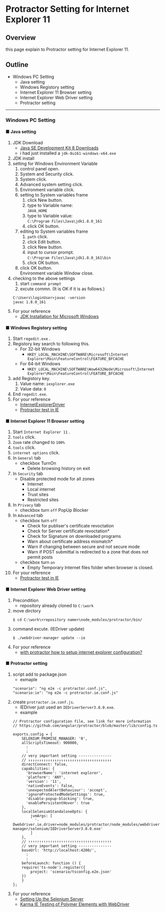 # Protractor Setting for Internet Explorer 11

## Overview
this page explain to Protractor setting for Internet Explorer 11.

## Outline
- Windows PC Setting
  - Java setting
  - Windows Registory setting
  - Internet Explorer 11 Browser setting
  - Internet Explorer Web Driver setting
  - Protractor setting

----

### Windows PC Setting

#### ■ Java setting
1. JDK Download
    - [Java SE Development Kit 8 Downloads](http://www.oracle.com/technetwork/java/javase/downloads/jdk8-downloads-2133151.html)
    - i had just installed a `jdk-8u161-windows-x64.exe`
1. JDK install
1. setting for Windows Environment Variable
    1. control panel open.
    1. System and Security click.
    1. System click.
    1. Advanced system setting click.
    1. Environment variable click.
    1. setting to System variables frame
        1. click New button.
          1. type to Variable name:  
            `JAVA_HOME`
          1. type to Variable value:  
            `C:\Program Files\Java\jdk1.8.0_161`
          1. click OK button.
    1. editing to System variables frame
        1. `path` click.
          1. click Edit button.
          1. click New button.
          1. input to cursor prompt.  
            `C:\Program Files\Java\jdk1.8.0_161\bin`
          1. click OK button.
    1. click OK button.  
        Environment variable Window close.
1. checking to the above settings
    1. start `command prompt`
    1. excute commn. (It is OK if it is as follows.)
    ```
    C:\Users\loginUser>javac -version
    javac 1.8.0_161
    ```
1. For your reference
    - [JDK Installation for Microsoft Windows](https://docs.oracle.com/javase/7/docs/webnotes/install/windows/jdk-installation-windows.htmlA)

#### ■ Windows Registory setting
1. Start `regedit.exe` .
1. Registory key search to following this.
    - For 32-bit Windows
      - `HKEY_LOCAL_MACHINE\SOFTWARE\Microsoft\Internet Explorer\Main\FeatureControl\FEATURE_BFCACHE`
    - For 64-bit Windows
      - `HKEY_LOCAL_MACHINE\SOFTWARE\Wow6432Node\Microsoft\Internet Explorer\Main\FeatureControl\FEATURE_BFCACHE`
1. add Registory key.
    1. Value name: `iexplorer.exe`
    1. Value data: `0`
1. End `regedit.exe`.
1. For your reference
    - [InternetExplorerDriver](https://github.com/SeleniumHQ/selenium/wiki/InternetExplorerDriver)
    - [Protractor test in IE](https://stackoverflow.com/questions/37456099/protractor-test-in-ie)

#### ■ Internet Explorer 11 Browser setting
1. Start `Internet Explorer 11` .
1. `tools` click.
1. `Zoom` rate changed to `100%`
1. `tools` click.
1. `internet options` click.
1. In `General` tab
    - checkbox TurnOn
        - Delete browsing  history on exit
1. In `Security` tab 
    - Disable protected mode for all zones
        - Internet
        - Local internet
        - Trust sites
        - Restricted sites
1. In `Privacy` tab 
    - checkbox turn `off` PopUp Blocker
1. In `Advanced` tab
     - checkbox turn `off`
        - Check for publiser's certificate revoctation
        - Check for Server certificate revoctation*
        - Check for Signature on downloaded programs
        - Warn about certificate address mismatch*
        - Warn if changing between secure and not secure mode 
        - Warn if POST submittal is redirected to a zone that does not permit posts 
     - checkbox turn `on`
        - Empty Temporary Internet files folder when browser is closed.
1. For your reference
    - [Protractor test in IE](https://stackoverflow.com/questions/37456099/protractor-test-in-ie)

#### ■ Internet Explorer Web Driver setting
1. Precondition
    - repository already cloned to `C:\work`
1. move dirctory
    ```
    $ cd C:\work\<repository name>\node_modules/protractor/bin/
    ```
1. command excute. (IEDriver update)
    ```
    $ ./webdriver-manager update --ie
    ```
1. For your reference
    - [with protractor how to setup internet explorer configuration?](https://stackoverflow.com/questions/26395216/with-protractor-how-to-setup-internet-explorer-configuration)

#### ■ Protractor setting
1. script add to package.json
    - exmaple
    ```
    "scenario": "ng e2e -c protractor.conf.js",
    "scenario:ie": "ng e2e -c protractor.ie.conf.js"
    ```
1. create `protractor.ie.conf.js`.
    - IEDriver just used an  `IEDriverServer3.8.0.exe`.
    - example
    ```
    // Protractor configuration file, see link for more information
    // https://github.com/angular/protractor/blob/master/lib/config.ts

    exports.config = {
        SELENIUM_PROMISE_MANAGER: '0',
        allScriptsTimeout: 900000,
          :
          :
        // very important setting ---------------
        // ↓↓↓↓↓↓↓↓↓↓↓↓↓↓↓↓↓↓↓↓↓↓↓↓↓↓↓↓↓↓↓↓↓↓↓↓↓↓
        directConnect: false,
        capabilities: {
          'browserName': 'internet explorer',
          'platform': 'ANY',
          'version': '11',
          'nativeEvents': false,    
          'unexpectedAlertBehaviour': 'accept',
          'ignoreProtectedModeSettings': true,
          'disable-popup-blocking': true,
          'enablePersistentHover': true
        },
        localSeleniumStandaloneOpts: {
            jvmArgs: [
              '-Dwebdriver.ie.driver=node_modules/protractor/node_modules/webdriver-manager/selenium/IEDriverServer3.8.0.exe'
            ]
        },
        // ⇡⇡⇡⇡⇡⇡⇡⇡⇡⇡⇡⇡⇡⇡⇡⇡⇡⇡⇡⇡⇡⇡⇡⇡⇡⇡⇡⇡⇡⇡⇡⇡⇡⇡⇡⇡⇡⇡
        // very important setting ---------------
        baseUrl: 'http://localhost:4200/',
          :
          :
        beforeLaunch: function () {
        require('ts-node').register({
            project: 'scenario/tsconfig.e2e.json'
        })
        }
    };  
    ```
1. For your reference
    - [Setting Up the Selenium Server](https://github.com/angular/protractor/blob/master/docs/server-setup.md)
    - [Karma IE Testing of Polymer Elements with WebDriver](https://japhr.blogspot.jp/2014/12/karma-ie-testing-of-polymer-elements.html)

